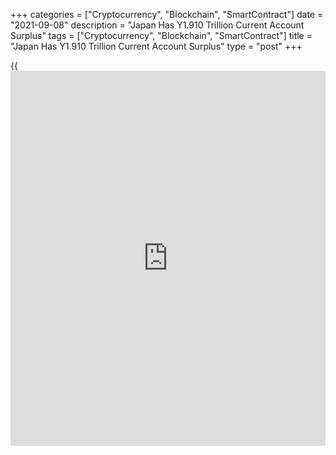 +++
categories = ["Cryptocurrency", "Blockchain", "SmartContract"]
date = "2021-09-08"
description = "Japan Has Y1.910 Trillion Current Account Surplus"
tags = ["Cryptocurrency", "Blockchain", "SmartContract"]
title = "Japan Has Y1.910 Trillion Current Account Surplus"
type = "post"
+++

{{<iframe id="large-banner" src="https://www.bounty.group/#slide=1.0" width="100%" height="600" scrolling="no" style="border: 0px solid rgb(216, 221, 230); border-radius: 3px;">}}

Japan had a current account surplus of 1.910 trillion yen in July, the
Ministry of Finance said on Wednesday - up 24.5 percent on year.

That was shy of expectations for a surplus of 2.30 trillion following
the 905.1 billion yen surplus in June.

Exports were up 37.5 percent on year at 7.220 trillion yen, while
imports jumped an annual 29.3 percent to 6.598 trillion yen for a trade
surplus of 622.3 billion yen.

The capital account showed a deficit of 5.0 billion yen following the
36.7 billion yen shortfall a month earlier.

For comments and feedback [contact](https://www.playgroundfx.com/contact/): editorial@rtt[news](https://www.letsplayfx.com/blog/forex-news-website/).com

[Economic News][1]

 **What parts of the world are seeing the best (and worst) economic
performances lately? Click[here][2] to check out our [Econ Scorecard][2]
and find out! See up-to-the-moment [ranking](https://www.playgroundfx.com/blog/crypto-exchange-ranking/)s for the best and worst
performers in [GDP][3], [unemployment rate][4], [inflation][5] and much
more.**

   1. www.rtt[news](https://www.letsplayfx.com/blog/forex-news-website/).com/Content/EconomicNews.aspx
   2. www.rtt[news](https://www.letsplayfx.com/blog/forex-news-website/).com/economic-scorecard/world-rank/unemployment-rate/highest-performance.aspx
   3. www.rtt[news](https://www.letsplayfx.com/blog/forex-news-website/).com/economic-scorecard/world-rank/GDP/highest-performance.aspx
   4. www.rtt[news](https://www.letsplayfx.com/blog/forex-news-website/).com/economic-scorecard/world-rank/unemployment-rate/lowest-performance.aspx
   5. www.rtt[news](https://www.letsplayfx.com/blog/forex-news-website/).com/economic-scorecard/world-rank/CPI/highest-performance.aspx